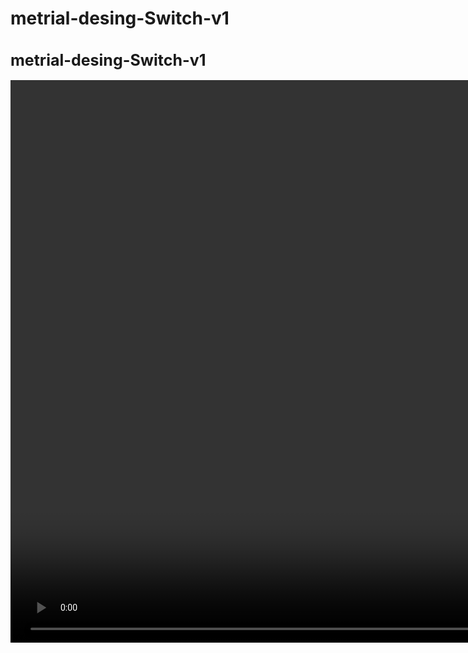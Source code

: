 # metrial-desing-Switch-v1
<h1 style="font-size:25px">metrial-desing-Switch-v1</h1>

<video  alt="test RecyclerView in android kotlin v1" title="RecyclerView" widht="500px" height="900px">
  <source src="vie001.mp4" type="video/mp4">
</video>
